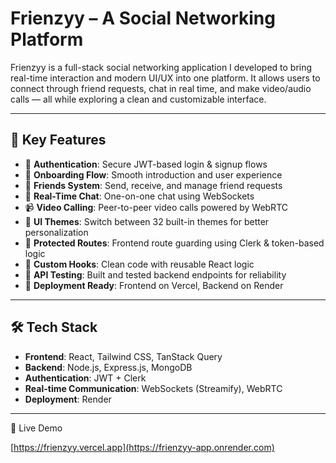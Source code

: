 # Frienzyy – A Social Networking Platform

Frienzyy is a full-stack social networking application I developed to bring real-time interaction and modern UI/UX into one platform. It allows users to connect through friend requests, chat in real time, and make video/audio calls — all while exploring a clean and customizable interface.

---

## 🌟 Key Features

- 🔐 **Authentication**: Secure JWT-based login & signup flows
- 🧭 **Onboarding Flow**: Smooth introduction and user experience
- 👥 **Friends System**: Send, receive, and manage friend requests
- 💬 **Real-Time Chat**: One-on-one chat using WebSockets
- 📹 **Video Calling**: Peer-to-peer video calls powered by WebRTC
- 🎨 **UI Themes**: Switch between 32 built-in themes for better personalization
- 🚨 **Protected Routes**: Frontend route guarding using Clerk & token-based logic
- 🧠 **Custom Hooks**: Clean code with reusable React logic
- 🧪 **API Testing**: Built and tested backend endpoints for reliability
- 🚀 **Deployment Ready**: Frontend on Vercel, Backend on Render

---

## 🛠️ Tech Stack

- **Frontend**: React, Tailwind CSS, TanStack Query
- **Backend**: Node.js, Express.js, MongoDB
- **Authentication**: JWT + Clerk
- **Real-time Communication**: WebSockets (Streamify), WebRTC
- **Deployment**: Render 

---

 🔗 Live Demo

 [https://frienzyy.vercel.app](https://frienzyy-app.onrender.com)  


